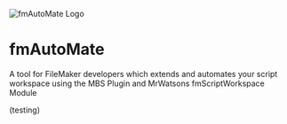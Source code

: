 ![fmAutoMate Logo](https://mediaprocessor.websimages.com/width/260/crop/0,0,260x303/www.fmworkmate.com/fmAutoMate_Logo_256_sm.png)

# fmAutoMate
A tool for FileMaker developers which extends and automates your script workspace using the MBS Plugin and MrWatsons fmScriptWorkspace Module

(testing)
